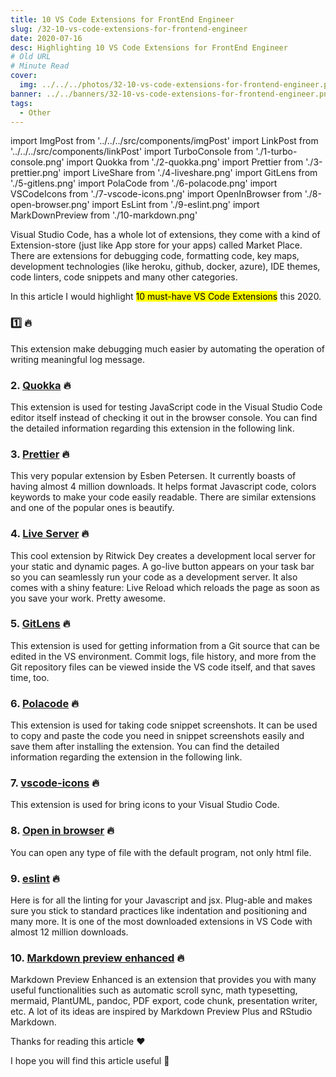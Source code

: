 ```yaml
---
title: 10 VS Code Extensions for FrontEnd Engineer
slug: /32-10-vs-code-extensions-for-frontend-engineer
date: 2020-07-16
desc: Highlighting 10 VS Code Extensions for FrontEnd Engineer
# Old URL
# Minute Read
cover:
  img: ../../../photos/32-10-vs-code-extensions-for-frontend-engineer.png
banner: ../../banners/32-10-vs-code-extensions-for-frontend-engineer.png
tags:
  - Other
---
```


import ImgPost from '../../../src/components/imgPost'
import LinkPost from '../../../src/components/linkPost'
import TurboConsole from './1-turbo-console.png'
import Quokka from './2-quokka.png'
import Prettier from './3-prettier.png'
import LiveShare from './4-liveshare.png'
import GitLens from './5-gitlens.png'
import PolaCode from './6-polacode.png'
import VSCodeIcons from './7-vscode-icons.png'
import OpenInBrowser from './8-open-browser.png'
import EsLint from './9-eslint.png'
import MarkDownPreview from './10-markdown.png'

<p><span class='first-letter'>V</span>isual Studio Code, has a whole lot of extensions, they come with a kind of Extension-store (just like App store for your apps) called Market Place. There are extensions for debugging code, formatting code, key maps, development technologies (like heroku, github, docker, azure), IDE themes, code linters, code snippets and many other categories.</p>

In this article I would highlight <mark>10 must-have VS Code Extensions</mark> this 2020.

### 1️⃣ <LinkPost href='https://marketplace.visualstudio.com/items?itemName=ChakrounAnas.turbo-console-log' name='Turbo Console Log' /> 🔥

<ImgPost src={TurboConsole} alt='turbo console vs code plugin' width={70} />

This extension make debugging much easier by automating the operation of writing meaningful log message.

### 2. [Quokka](https://marketplace.visualstudio.com/items?itemName=WallabyJs.quokka-vscode) 🔥

<ImgPost src={Quokka} alt='quokka vs code plugin' width={70} />

This extension is used for testing JavaScript code in the Visual Studio Code editor itself instead of checking it out in the browser console. You can find the detailed information regarding this extension in the following link.

### 3. [Prettier](https://marketplace.visualstudio.com/items?itemName=esbenp.prettier-vscode) 🔥

<ImgPost src={Prettier} alt='prettier vs code plugin' width={70} />

This very popular extension by Esben Petersen. It currently boasts of having almost 4 million downloads. It helps format Javascript code, colors keywords to make your code easily readable. There are similar extensions and one of the popular ones is beautify.

### 4. [Live Server](https://marketplace.visualstudio.com/items?itemName=MS-vsliveshare.vsliveshare-pack) 🔥

<ImgPost src={LiveShare} alt='liveshare vs code plugin' width={70} />

This cool extension by Ritwick Dey creates a development local server for your static and dynamic pages. A go-live button appears on your task bar so you can seamlessly run your code as a development server. It also comes with a shiny feature: Live Reload which reloads the page as soon as you save your work. Pretty awesome.

### 5. [GitLens](https://marketplace.visualstudio.com/items?itemName=eamodio.gitlens) 🔥

<ImgPost src={GitLens} alt='git lens vs code plugin' width={70} />

This extension is used for getting information from a Git source that can be edited in the VS environment. Commit logs, file history, and more from the Git repository files can be viewed inside the VS code itself, and that saves time, too.

### 6. [Polacode](https://marketplace.visualstudio.com/items?itemName=pnp.polacode) 🔥

<ImgPost src={PolaCode} alt='polacode vs code plugin' width={70} />

This extension is used for taking code snippet screenshots. It can be used to copy and paste the code you need in snippet screenshots easily and save them after installing the extension. You can find the detailed information regarding the extension in the following link.

### 7. [vscode-icons](https://marketplace.visualstudio.com/items?itemName=vscode-icons-team.vscode-icons) 🔥

<ImgPost src={VSCodeIcons} alt='vs code icons vs code plugin' width={70} />

This extension is used for bring icons to your Visual Studio Code.

### 8. [Open in browser](https://marketplace.visualstudio.com/items?itemName=techer.open-in-browser) 🔥

<ImgPost src={OpenInBrowser} alt='open in browser vs code plugin' width={70} />

You can open any type of file with the default program, not only html file.

### 9. [eslint](https://marketplace.visualstudio.com/items?itemName=dbaeumer.vscode-eslint) 🔥

<ImgPost src={EsLint} alt='eslint vs code plugin' width={70} />

Here is for all the linting for your Javascript and jsx. Plug-able and makes sure you stick to standard practices like indentation and positioning and many more. It is one of the most downloaded extensions in VS Code with almost 12 million downloads.

### 10. [Markdown preview enhanced](https://marketplace.visualstudio.com/items?itemName=shd101wyy.markdown-preview-enhanced) 🔥

<ImgPost src={MarkDownPreview} alt='markdown preview vs code plugin' width={70} />

Markdown Preview Enhanced is an extension that provides you with many useful functionalities such as automatic scroll sync, math typesetting, mermaid, PlantUML, pandoc, PDF export, code chunk, presentation writer, etc. A lot of its ideas are inspired by Markdown Preview Plus and RStudio Markdown.

Thanks for reading this article ❤️

I hope you will find this article useful 🤩

